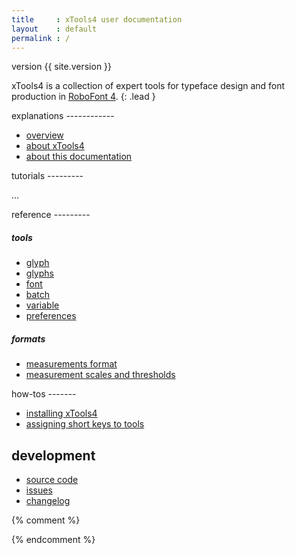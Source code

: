 ```yaml
---
title     : xTools4 user documentation
layout    : default
permalink : /
---
```


<span class='badge bg-secondary rounded-0'>version {{ site.version }}</span>

xTools4 is a collection of expert tools for typeface design and font production in [RoboFont 4].
{: .lead }

[RoboFont 4]: http://robofont.com/

<div class='row'>

<div class='col-12 col-md-6 col-xl-3' markdown='1'>
explanations
------------

- [overview](explanations/overview)
- [about xTools4](explanations/about)
- [about this documentation](explanations/about-docs)
</div>

<div class='col-12 col-md-6 col-xl-3' markdown='1'>
tutorials
---------

...
</div>

<div class='col-12 col-md-6 col-xl-3' markdown='1'>
reference
---------

##### tools

- [glyph](reference/tools/glyph)
- [glyphs](reference/tools/glyphs)
- [font](reference/tools/font)
- [batch](reference/tools/batch)
- [variable](reference/tools/variable)
- [preferences](reference/tools/preferences)

##### formats

- [measurements format](reference/measurements-format)
- [measurement scales and thresholds](reference/measurement-scales-thresholds)
</div>

<div class='col-12 col-md-6 col-xl-3' markdown='1'>
how-tos
-------

- [installing xTools4](how-tos/installing-xtools4)
- [assigning short keys to tools](#)
</div>

</div>


development
-----------

- [source code](http://github.com/gferreira/xTools4)
- [issues](http://github.com/gferreira/xTools4/issues)
- [changelog](changelog)

{% comment %}
<script>
var imgs = [
  'xTools4_1.png',
  'xTools4_2.png',
  'xTools4_3.png',
  'xTools4_4.png',
  'xTools4_5.png',
];
var imgPath = "{{ 'images/index/' | relative_url }}" + imgs[Math.floor(Math.random() * imgs.length)];
document.write('<img class="img-fluid" src=' + imgPath + '/>')
</script>
{% endcomment %}
